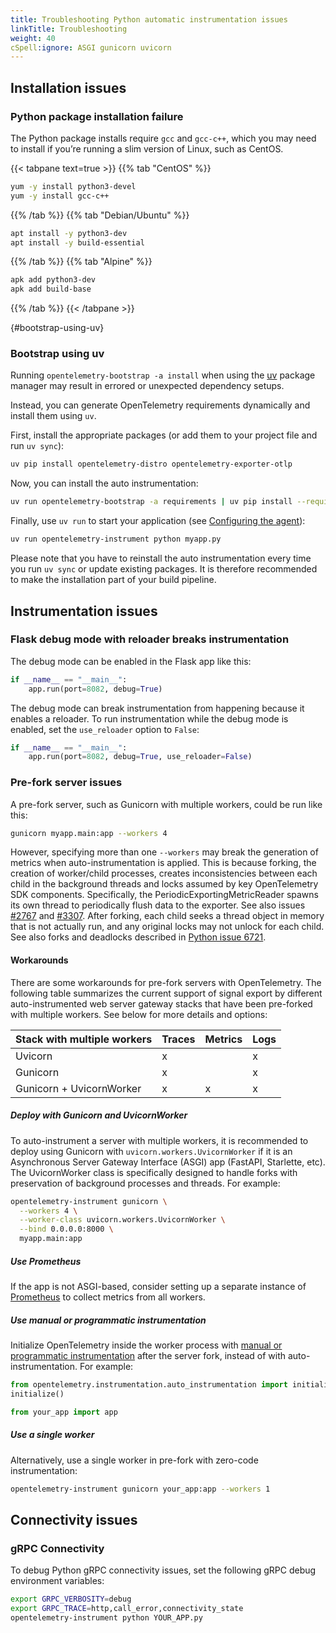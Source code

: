 ```yaml
---
title: Troubleshooting Python automatic instrumentation issues
linkTitle: Troubleshooting
weight: 40
cSpell:ignore: ASGI gunicorn uvicorn
---
```


## Installation issues

### Python package installation failure

The Python package installs require `gcc` and `gcc-c++`, which you may need to
install if you’re running a slim version of Linux, such as CentOS.

<!-- markdownlint-disable blanks-around-fences -->

{{< tabpane text=true >}} {{% tab "CentOS" %}}

```sh
yum -y install python3-devel
yum -y install gcc-c++
```

{{% /tab %}} {{% tab "Debian/Ubuntu" %}}

```sh
apt install -y python3-dev
apt install -y build-essential
```

{{% /tab %}} {{% tab "Alpine" %}}

```sh
apk add python3-dev
apk add build-base
```

{{% /tab %}} {{< /tabpane >}}

{#bootstrap-using-uv}

### Bootstrap using uv

Running `opentelemetry-bootstrap -a install` when using the
[uv](https://docs.astral.sh/uv/) package manager may result in errored or
unexpected dependency setups.

Instead, you can generate OpenTelemetry requirements dynamically and install
them using `uv`.

First, install the appropriate packages (or add them to your project file and
run `uv sync`):

```sh
uv pip install opentelemetry-distro opentelemetry-exporter-otlp
```

Now, you can install the auto instrumentation:

```sh
uv run opentelemetry-bootstrap -a requirements | uv pip install --requirement -
```

Finally, use `uv run` to start your application (see
[Configuring the agent](/docs/zero-code/python/#configuring-the-agent)):

```sh
uv run opentelemetry-instrument python myapp.py
```

Please note that you have to reinstall the auto instrumentation every time you
run `uv sync` or update existing packages. It is therefore recommended to make
the installation part of your build pipeline.

## Instrumentation issues

### Flask debug mode with reloader breaks instrumentation

The debug mode can be enabled in the Flask app like this:

```python
if __name__ == "__main__":
    app.run(port=8082, debug=True)
```

The debug mode can break instrumentation from happening because it enables a
reloader. To run instrumentation while the debug mode is enabled, set the
`use_reloader` option to `False`:

```python
if __name__ == "__main__":
    app.run(port=8082, debug=True, use_reloader=False)
```

### Pre-fork server issues

A pre-fork server, such as Gunicorn with multiple workers, could be run like
this:

```sh
gunicorn myapp.main:app --workers 4
```

However, specifying more than one `--workers` may break the generation of
metrics when auto-instrumentation is applied. This is because forking, the
creation of worker/child processes, creates inconsistencies between each child
in the background threads and locks assumed by key OpenTelemetry SDK components.
Specifically, the PeriodicExportingMetricReader spawns its own thread to
periodically flush data to the exporter. See also issues
[#2767](https://github.com/open-telemetry/opentelemetry-python/issues/2767) and
[#3307](https://github.com/open-telemetry/opentelemetry-python/issues/3307#issuecomment-1579101152).
After forking, each child seeks a thread object in memory that is not actually
run, and any original locks may not unlock for each child. See also forks and
deadlocks described in [Python issue 6721](https://bugs.python.org/issue6721).

#### Workarounds

There are some workarounds for pre-fork servers with OpenTelemetry. The
following table summarizes the current support of signal export by different
auto-instrumented web server gateway stacks that have been pre-forked with
multiple workers. See below for more details and options:

| Stack with multiple workers | Traces | Metrics | Logs |
| --------------------------- | ------ | ------- | ---- |
| Uvicorn                     | x      |         | x    |
| Gunicorn                    | x      |         | x    |
| Gunicorn + UvicornWorker    | x      | x       | x    |

##### Deploy with Gunicorn and UvicornWorker

To auto-instrument a server with multiple workers, it is recommended to deploy
using Gunicorn with `uvicorn.workers.UvicornWorker` if it is an Asynchronous
Server Gateway Interface (ASGI) app (FastAPI, Starlette, etc). The UvicornWorker
class is specifically designed to handle forks with preservation of background
processes and threads. For example:

```sh
opentelemetry-instrument gunicorn \
  --workers 4 \
  --worker-class uvicorn.workers.UvicornWorker \
  --bind 0.0.0.0:8000 \
  myapp.main:app
```

##### Use Prometheus

If the app is not ASGI-based, consider setting up a separate instance of
[Prometheus](/docs/languages/python/exporters/#prometheus-setup) to collect
metrics from all workers.

##### Use manual or programmatic instrumentation

Initialize OpenTelemetry inside the worker process with
[manual or programmatic instrumentation](/docs/zero-code/python/example/) after
the server fork, instead of with auto-instrumentation. For example:

```python
from opentelemetry.instrumentation.auto_instrumentation import initialize
initialize()

from your_app import app
```

##### Use a single worker

Alternatively, use a single worker in pre-fork with zero-code instrumentation:

```sh
opentelemetry-instrument gunicorn your_app:app --workers 1
```

## Connectivity issues

### gRPC Connectivity

To debug Python gRPC connectivity issues, set the following gRPC debug
environment variables:

```sh
export GRPC_VERBOSITY=debug
export GRPC_TRACE=http,call_error,connectivity_state
opentelemetry-instrument python YOUR_APP.py
```
